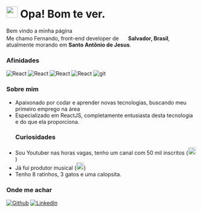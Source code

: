 

<h1><img src="https://emojis.slackmojis.com/emojis/images/1531849430/4246/blob-sunglasses.gif?1531849430" width="30"/> Opa! Bom te ver.</h1>

<p>Bem vindo a minha página</br> Me chamo Fernando, front-end developer de <img src="https://img.icons8.com/?size=512&id=zHmH8HpOmM90&format=png" width="17"/> <b>Salvador, Brasil</b>, atualmente morando em <b>Santo Antônio de Jesus</b>. </p>

<h3>Afinidades</h3>
<p>
  <img alt="React" src="https://img.shields.io/badge/-React-45b8d8?style=flat-square&logo=react&logoColor=white" /> 
  <img alt="React" src="https://img.shields.io/badge/Javascript-black?logo=javascript" /> 
  <img alt="React" src="https://img.shields.io/badge/HTML5-crimson?logo=html5&logoColor=black" /> 
  <img alt="React" src="https://img.shields.io/badge/CSS3-lightblue?logo=css3&logoColor=black" />
  <img alt="git" src="https://img.shields.io/badge/-Git-F05032?style=flat-square&logo=git&logoColor=white" />
</p>

<h3>Sobre mim</h3>
<ul>
  <li>Apaixonado por codar e aprender novas tecnologias, buscando meu primeiro emprego na área</li>
  <li> Especializado em ReactJS, completamente entusiasta desta tecnologia e do que ela proporciona.
<h3>Curiosidades</h3>
  <li>Sou Youtuber nas horas vagas, tenho um canal com 50 mil inscritos (<a target="_blank" href="https://www.youtube.com/@Nixienaga"><img src="https://img.icons8.com/?size=512&id=19318&format=png" width="20"></a>)</li>
  <li>Já fui produtor musical (<a href="https://soundcloud.com/kohansz" target="_blank"><img src="https://img.icons8.com/?size=512&id=13669&format=png" width="20"></a>)</li>
  <li>Tenho 8 ratinhos, 3 gatos e uma calopsita. </li>
</ul>

<h3>Onde me achar</h3>
<p><a href="https://github.com/FernandoKohn" target="_blank"><img alt="Github" src="https://img.shields.io/badge/GitHub-%2312100E.svg?&style=for-the-badge&logo=Github&logoColor=white" /></a> 
<a <a href="https://www.linkedin.com/in/fernandokohn" target="_blank"><img alt="LinkedIn" src="https://img.shields.io/badge/linkedin-%230077B5.svg?&style=for-the-badge&logo=linkedin&logoColor=white" /></a> 
</p>
